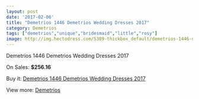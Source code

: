 ```yaml
---
layout: post
date: '2017-02-06'
title: "Demetrios 1446 Demetrios Wedding Dresses 2017"
category: Demetrios
tags: ["demetrios","unique","bridesmaid","little","rosy"]
image: http://img.hectodress.com/5389-thickbox_default/demetrios-1446-demetrios-wedding-dresses-2013.jpg
---
```

Demetrios 1446 Demetrios Wedding Dresses 2017

On Sales: **$256.16**
<a href="https://www.hectodress.com/demetrios/2711-demetrios-1446-demetrios-wedding-dresses-2013.html"><amp-img layout="responsive" width="600" height="600" src="//img.hectodress.com/5389-thickbox_default/demetrios-1446-demetrios-wedding-dresses-2013.jpg" alt="Demetrios 1446 Demetrios Wedding Dresses 2017 0" /></a>
<a href="https://www.hectodress.com/demetrios/2711-demetrios-1446-demetrios-wedding-dresses-2013.html"><amp-img layout="responsive" width="600" height="600" src="//img.hectodress.com/5391-thickbox_default/demetrios-1446-demetrios-wedding-dresses-2013.jpg" alt="Demetrios 1446 Demetrios Wedding Dresses 2017 1" /></a>
<a href="https://www.hectodress.com/demetrios/2711-demetrios-1446-demetrios-wedding-dresses-2013.html"><amp-img layout="responsive" width="600" height="600" src="//img.hectodress.com/5390-thickbox_default/demetrios-1446-demetrios-wedding-dresses-2013.jpg" alt="Demetrios 1446 Demetrios Wedding Dresses 2017 2" /></a>

Buy it: [Demetrios 1446 Demetrios Wedding Dresses 2017](https://www.hectodress.com/demetrios/2711-demetrios-1446-demetrios-wedding-dresses-2013.html "Demetrios 1446 Demetrios Wedding Dresses 2017")

View more: [Demetrios](https://www.hectodress.com/47-demetrios "Demetrios")